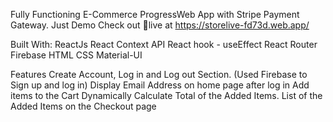 Fully Functioning E-Commerce ProgressWeb App with Stripe Payment Gateway.
Just Demo Check out 🔴live at https://storelive-fd73d.web.app/

Built With:
ReactJs
React Context API
React hook - useEffect
React Router
Firebase
HTML
CSS
Material-UI

Features
Create Account, Log in and Log out Section. (Used Firebase to Sign up and log in)
Display Email Address on home page after log in
Add items to the Cart
Dynamically Calculate Total of the Added Items.
List of the Added Items on the Checkout page
